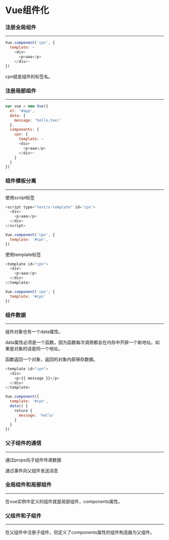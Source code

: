 # Vue组件化

### 注册全局组件

---

```javascript
Vue.component('cpn', {
  template: ~
    <div>
      <p>aaa</p>
    </div>~
})
```

cpn就是组件的标签名。

### 注册局部组件

---

```javascript
var vue = new Vue({
  el: '#app',
  data: {
    message: 'hello,Vue!'
  },
  components: {
    cpn: {
      template: ~
      <div>
        <p>aaa</p>
      </div>~
    }
  }
})
```

### 组件模板分离

---

使用script标签

```javascript
<script type="text/x-template" id='cpn'>
  <div>
    <p>aaa</p>
  </div>
</script>

Vue.component('cpn', {
  template: '#cpn',
})
```

使用template标签

```javascript
<template id="cpn">
  <div>
    <p>aaa</p>
  </div>
</template>

Vue.component('cpn', {
  template: '#cpn'
})
```

### 组件数据

---

组件对象也有一个data属性。

data属性必须是一个函数，因为函数每次调用都会在内存中开辟一个新地址。如果是对象的话是同一个地址。

函数返回一个对象，返回的对象内部保存数据。

```javascript
<template id="cpn">
  <div>
    <p>{{ message }}</p>
  </div>
</template>

Vue.component({
  template: '#cpn',
  data() {
    reture {
      message: 'hello'
    }
  }
})
```

### 父子组件的通信

---

通过props向子组件传递数据

通过事件向父组件发送消息

### 全局组件和局部组件

---

在vue实例中定义的组件就是局部组件，components属性。

### 父组件和子组件

---

在父组件中注册子组件，则定义了components属性的组件构造器为父组件。
